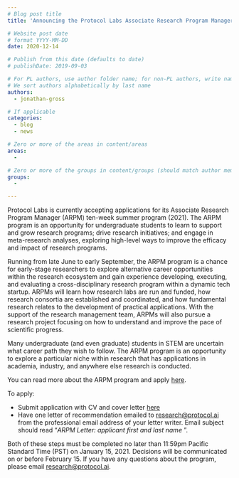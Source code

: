 ```yaml
---
# Blog post title
title: 'Announcing the Protocol Labs Associate Research Program Manager (ARPM) summer program'

# Website post date
# format YYYY-MM-DD
date: 2020-12-14

# Publish from this date (defaults to date)
# publishDate: 2019-09-03

# For PL authors, use author folder name; for non-PL authors, write name as in paper within ""
# We sort authors alphabetically by last name
authors: 
  - jonathan-gross

# If applicable
categories:
  - blog
  - news

# Zero or more of the areas in content/areas
areas:
  - 

# Zero or more of the groups in content/groups (should match author membership)
groups:
  - 

---
```

Protocol Labs is currently accepting applications for its Associate Research Program Manager (ARPM) ten-week summer program (2021). The ARPM program is an opportunity for undergraduate students to learn to support and grow research programs; drive research initiatives; and engage in meta-research analyses, exploring high-level ways to improve the efficacy and impact of research programs.

Running from late June to early September, the ARPM  program is a chance for early-stage researchers to explore alternative career opportunities within the research ecosystem and gain experience developing, executing, and evaluating a  cross-disciplinary research program within a dynamic tech startup. ARPMs will  learn how research labs are run and funded, how research consortia are established and  coordinated, and how fundamental research relates to the development of practical applications. With the support of the research management team, ARPMs will also pursue a research project focusing on how to understand and improve the pace of scientific progress.

Many undergraduate (and even graduate) students in STEM are uncertain what career path they wish to follow. The ARPM program is an opportunity to explore a particular niche within research that has applications in academia, industry, and anywhere else research is conducted.

You can read more about the ARPM program and apply [here](https://jobs.lever.co/protocol/2839e68a-fd92-4c8c-8677-06c6f2e721c6).

To apply:

- Submit application with CV and cover letter [here](https://jobs.lever.co/protocol/2839e68a-fd92-4c8c-8677-06c6f2e721c6/apply)
- Have one letter of recommendation emailed to research@protocol.ai from the professional email address of your letter writer. Email subject should read “*ARPM Letter: applicant first and last name* ”.

Both of these steps must be completed no later than 11:59pm Pacific Standard Time (PST) on January 15, 2021. Decisions will be communicated on or before February 15. If you have any questions about the program, please email research@protocol.ai.
